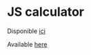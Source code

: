 # JS calculator
Disponible [ici](https://rchn.netlify.app)

Available [here](https://rchn.netlify.app)
